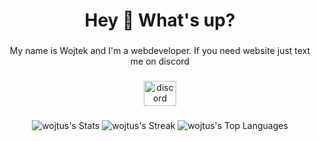 <h1 align="center">Hey 👋 What's up?</h1>

###

<p align="center">My name is Wojtek and I'm a webdeveloper. If you need website just text me on discord</p>

###

<div align="center">
  <a href="discordapp.com/users/1018835859853815900" target="_blank">
    <img src="https://raw.githubusercontent.com/maurodesouza/profile-readme-generator/master/src/assets/icons/social/discord/default.svg" width="52" height="40" alt="discord logo"  />
  </a>
</div>

###

<div align="center">
  <img src="https://github-readme-stats.vercel.app/api?username=wojtek221221&theme=tokyonight&show_icons=true&hide_border=true&count_private=true" alt="wojtus's Stats">
  <img src="https://github-readme-streak-stats.herokuapp.com/?user=wojtek221221&theme=tokyonight&hide_border=true" alt="wojtus's Streak">
  <img src="https://github-readme-stats.vercel.app/api/top-langs/?username=wojtek221221&theme=tokyonight&show_icons=true&hide_border=true&layout=compact" alt="wojtus's Top Languages">
</div>

###
